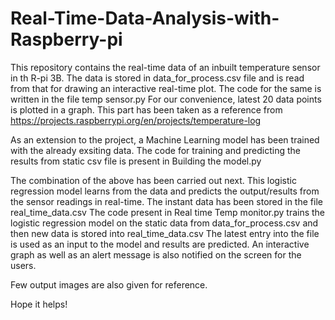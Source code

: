 # Real-Time-Data-Analysis-with-Raspberry-pi

This repository contains the real-time data of an inbuilt temperature sensor in th R-pi 3B.
The data is stored in data_for_process.csv file and is read from that for drawing an interactive real-time plot.
The code for the same is written in the file temp sensor.py
For our convenience, latest 20 data points is plotted in a graph.
This part has been taken as a reference from https://projects.raspberrypi.org/en/projects/temperature-log

As an extension to the project, a Machine Learning model has been trained with the already exsiting data. The code for training and predicting the results from static csv file is present in Building the model.py

The combination of the above has been carried out next.
This logistic regression model learns from the data and predicts the output/results from the sensor readings in real-time.
The instant data has been stored in the file real_time_data.csv
The code present in Real time Temp monitor.py trains the logistic regression model on the static data from data_for_process.csv and then new data is stored into real_time_data.csv
The latest entry into the file is used as an input to the model and results are predicted.
An interactive graph as well as an alert message is also notified on the screen for the users.


Few output images are also given for reference.

Hope it helps!

